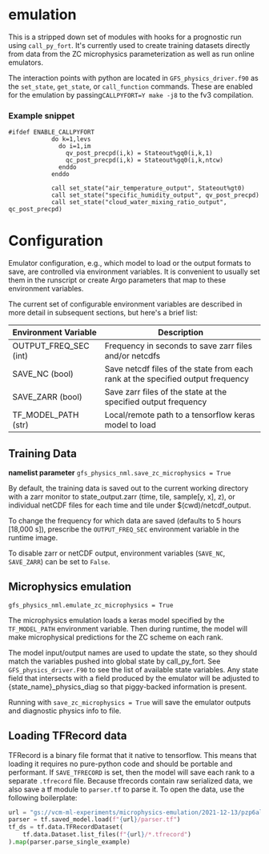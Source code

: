 emulation
=========

This is a stripped down set of modules with hooks for a prognostic run using `call_py_fort`.  It's currently used to create training datasets directly from data from the ZC microphysics parameterization as well as run online emulators.

The interaction points with python are located in `GFS_physics_driver.f90` as the `set_state`, `get_state`, or `call_function` commands.  These are enabled for the emulation by passing`CALLPYFORT=Y make -j8` to the fv3 compilation.

### Example snippet

```
#ifdef ENABLE_CALLPYFORT
            do k=1,levs
              do i=1,im
                qv_post_precpd(i,k) = Stateout%gq0(i,k,1)
                qc_post_precpd(i,k) = Stateout%gq0(i,k,ntcw)
              enddo
            enddo

            call set_state("air_temperature_output", Stateout%gt0)
            call set_state("specific_humidity_output", qv_post_precpd)
            call set_state("cloud_water_mixing_ratio_output", qc_post_precpd)
```

# Configuration

Emulator configuration, e.g., which model to load or the output formats to save, are controlled via environment variables.  It is convenient to usually set them in the runscript or create Argo parameters that map to these environment variables.

The current set of configurable environment variables are described in more detail in subsequent sections, but here's a brief list:

| Environment Variable     |    Description    |
| -------------------------|-------------------|
| OUTPUT_FREQ_SEC (int)| Frequency in seconds to save zarr files and/or netcdfs |
| SAVE_NC (bool) | Save netcdf files of the state from each rank at the specified output frequency |
| SAVE_ZARR (bool) | Save zarr files of the state at the specified output frequency |
| TF_MODEL_PATH (str) | Local/remote path to a tensorflow keras model to load |

## Training Data

**namelist parameter**
`gfs_physics_nml.save_zc_microphysics = True`

By default, the training data is saved out to the current working directory with a zarr monitor to state_output.zarr (time, tile, sample[y, x], z), or individual netCDF files for each time and tile under $(cwd)/netcdf_output.

To change the frequency for which data are saved (defaults to 5 hours [18,000 s]), prescribe the `OUTPUT_FREQ_SEC` environment variable in the runtime image.

To disable zarr or netCDF output, environment variables (`SAVE_NC`, `SAVE_ZARR`) can be set to `False`.

## Microphysics emulation

`gfs_physics_nml.emulate_zc_microphysics = True`

The microphysics emulation loads a keras model specified by the `TF_MODEL_PATH` environment variable.  Then during runtime, the model will make microphysical predictions for the ZC scheme on each rank.  

The model input/output names are used to update the state, so they should match the variables pushed into global state by call_py_fort.  See `GFS_physics_driver.F90` to see the list of available state variables.  Any state field that intersects with a field produced by the emulator will be adjusted to {state_name}_physics_diag so that piggy-backed information is present.

Running with `save_zc_microphysics = True` will save the emulator outputs and diagnostic physics info to file.


## Loading TFRecord data

TFRecord is a binary file format that it native to tensorflow. This means that
loading it requires no pure-python code and should be portable and performant.
If `SAVE_TFRECORD` is set, then the model will save each rank to a separate
`.tfrecord` file. Because tfrecords contain raw serialized data, we also save a
tf module to `parser.tf` to parse it. To open the data, use the
following boilerplate:

```python
url = "gs://vcm-ml-experiments/microphysics-emulation/2021-12-13/pzp6alfw/artifacts/20160611.000000/tfrecords"
parser = tf.saved_model.load(f"{url}/parser.tf")
tf_ds = tf.data.TFRecordDataset(
    tf.data.Dataset.list_files(f"{url}/*.tfrecord")
).map(parser.parse_single_example)
```